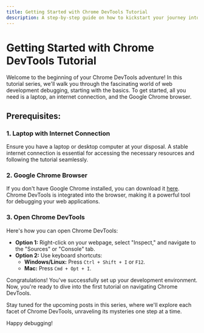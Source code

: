 ```yaml
---
title: Getting Started with Chrome DevTools Tutorial
description: A step-by-step guide on how to kickstart your journey into web development debugging using Chrome DevTools. All you need is a laptop, internet connection, and the Chrome browser!
---
```


# Getting Started with Chrome DevTools Tutorial

Welcome to the beginning of your Chrome DevTools adventure! In this tutorial series, we'll walk you through the fascinating world of web development debugging, starting with the basics. To get started, all you need is a laptop, an internet connection, and the Google Chrome browser.

## Prerequisites:

### 1. Laptop with Internet Connection

Ensure you have a laptop or desktop computer at your disposal. A stable internet connection is essential for accessing the necessary resources and following the tutorial seamlessly.

### 2. Google Chrome Browser

If you don't have Google Chrome installed, you can download it [here](https://www.google.com/chrome/). Chrome DevTools is integrated into the browser, making it a powerful tool for debugging your web applications.

### 3. Open Chrome DevTools

Here's how you can open Chrome DevTools:

- **Option 1:** Right-click on your webpage, select "Inspect," and navigate to the "Sources" or "Console" tab.
- **Option 2:** Use keyboard shortcuts:
  - **Windows/Linux:** Press `Ctrl + Shift + I` or `F12`.
  - **Mac:** Press `Cmd + Opt + I`.

Congratulations! You've successfully set up your development environment. Now, you're ready to dive into the first tutorial on navigating Chrome DevTools.

Stay tuned for the upcoming posts in this series, where we'll explore each facet of Chrome DevTools, unraveling its mysteries one step at a time.

Happy debugging!